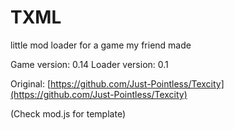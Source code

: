 # TXML
little mod loader for a game my friend made

Game version: 0.14
Loader version: 0.1

Original: [https://github.com/Just-Pointless/Texcity](https://github.com/Just-Pointless/Texcity)

(Check mod.js for template)
